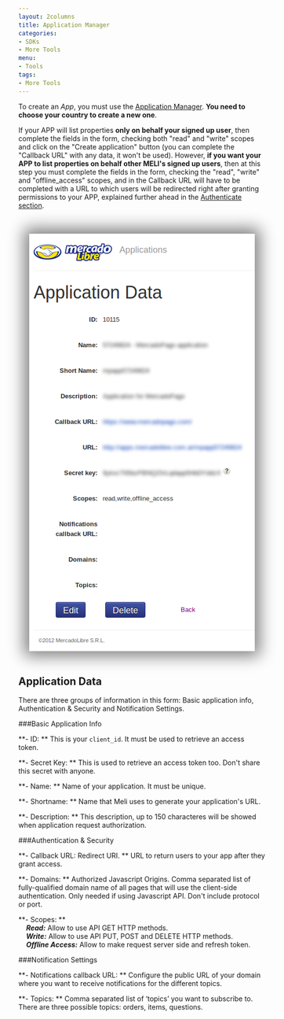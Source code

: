 ```yaml
---
layout: 2columns
title: Application Manager
categories: 
- SDKs 
- More Tools
menu: 
- Tools
tags: 
- More Tools
---
```


To create an _App_, you must use the [Application Manager](http://applications.mercadolibre.com). **You need to choose your country to create a new one**. 

If your APP will list properties **only on behalf your signed up user**, then complete the fields in the form, checking both "read" and "write" scopes and click on the "Create application" button (you can complete the "Callback URL" with any data, it won't be used). However, **if you want your APP to list properties on behalf other MELI's signed up users**, then at this step you must complete the fields in the form, checking the "read", "write" and "offline_access" scopes, and in the Callback URL will have to be completed with a URL to which users will be redirected right after granting permissions to your APP, explained further ahead in the [Authenticate section](/autthentication-adnd-authorization).


<center>
	<br /><br />
	<img src="/images/application-detail.png" style="box-shadow:0px 0px 30px 10px gray;" />
	<br /><br />
</center>



## Application Data

There are three groups of information in this form: Basic application info, Authentication &amp; Security and Notification Settings.


###Basic Application Info


**- ID: ** This is your `client_id`. It must be used to retrieve an access token. 

**- Secret Key: ** This is used to retrieve an access token too. Don't share this secret with anyone.

**- Name: ** Name of your application. It must be unique.

**- Shortname: ** Name that Meli uses to generate your application's URL. 

**- Description: ** This description, up to 150 characteres will be showed when application request authorization. 


###Authentication &amp; Security 


**- Callback URL: Redirect URI. ** URL to return users to your app after they grant access. 

**- Domains: ** Authorized Javascript Origins. Comma separated list of fully-qualified domain name of all pages that will use the client-side authentication. Only needed if using Javascript API. Don't include protocol or port.


**- Scopes: ** <br />
&nbsp;&nbsp;&nbsp;&nbsp;***Read:*** Allow to use API GET HTTP methods. <br />
&nbsp;&nbsp;&nbsp;&nbsp;***Write:*** Allow to use API PUT, POST and DELETE HTTP methods. <br />
&nbsp;&nbsp;&nbsp;&nbsp;***Offline Access:*** Allow to make request server side and refresh token. <br />


###Notification Settings


**- Notifications callback URL: ** Configure the public URL of your domain where you want to receive notifications for the different topics. 

**- Topics: ** Comma separated list of ‘topics’ you want to subscribe to. There are three possible topics: orders, items, questions.
